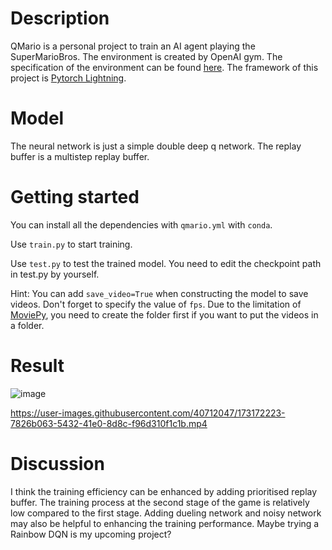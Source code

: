 # Description
QMario is a personal project to train an AI agent playing the SuperMarioBros. The environment is created by OpenAI gym. The specification of the environment can be found [here](https://github.com/Kautenja/gym-super-mario-bros). The framework of this project is [Pytorch Lightning](https://www.pytorchlightning.ai/).

# Model
The neural network is just a simple double deep q network. The replay buffer is a multistep replay buffer.

# Getting started

You can install all the dependencies with `qmario.yml` with `conda`.

Use `train.py` to start training.

Use `test.py` to test the trained model. You need to edit the checkpoint path in test.py by yourself.

Hint: You can add `save_video=True` when constructing the model to save videos. Don't forget to specify the value of `fps`. Due to the limitation of [MoviePy](https://zulko.github.io/moviepy/#), you need to create the folder first if you want to put the videos in a folder.

# Result

![image](https://user-images.githubusercontent.com/40712047/173172275-2aee76e4-9406-4fc9-b4f4-2ea7b961e065.png)

https://user-images.githubusercontent.com/40712047/173172223-7826b063-5432-41e0-8d8c-f96d310f1c1b.mp4

# Discussion

I think the training efficiency can be enhanced by adding prioritised replay buffer. The training process at the second stage of the game is relatively low compared to the first stage. Adding dueling network and noisy network may also be helpful to enhancing the training performance. Maybe trying a Rainbow DQN is my upcoming project?
